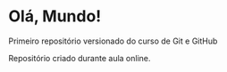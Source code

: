 # Olá, Mundo!
 Primeiro repositório versionado do curso de Git e GitHub

Repositório criado durante aula online.